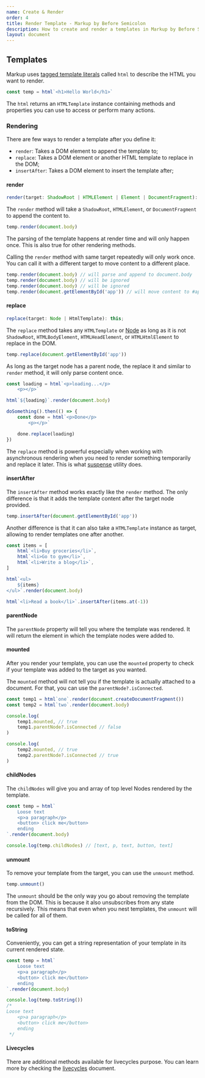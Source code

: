 ```yaml
---
name: Create & Render
order: 4
title: Render Template - Markup by Before Semicolon
description: How to create and render a templates in Markup by Before Semicolon
layout: document
---
```


## Templates

Markup uses [tagged template literals](https://developer.mozilla.org/en-US/docs/Web/JavaScript/Reference/Template_literals#tagged_templates) called `html` to describe the HTML you want to render.

```javascript
const temp = html`<h1>Hello World</h1>`
```

The `html` returns an `HTMLTemplate` instance containing methods and properties you can use to access or perform many actions.

### Rendering

There are few ways to render a template after you define it:

-   `render`: Takes a DOM element to append the template to;
-   `replace`: Takes a DOM element or another HTML template to replace in the DOM;
-   `insertAfter`: Takes a DOM element to insert the template after;

#### render

```typescript
render(target: ShadowRoot | HTMLElement | Element | DocumentFragment): this;
```

The `render` method will take a `ShadowRoot`, `HTMLElement`, or `DocumentFragment` to append the content to.

```javascript
temp.render(document.body)
```

The parsing of the template happens at render time and will only happen once. This is also true for other rendering methods.

Calling the `render` method with same target repeatedly will only work once. You can call it with a different target to move content to a different place.

```javascript
temp.render(document.body) // will parse and append to document.body
temp.render(document.body) // will be ignored
temp.render(document.body) // will be ignored
temp.render(document.getElementById('app')) // will move content to #app
```

#### replace

```typescript
replace(target: Node | HtmlTemplate): this;
```

The `replace` method takes any `HTMLTemplate` or [Node](https://developer.mozilla.org/en-US/docs/Web/API/Node) as long as it is not `ShadowRoot`, `HTMLBodyElement`, `HTMLHeadElement`, or `HTMLHtmlElement` to replace in the DOM.

```javascript
temp.replace(document.getElementById('app'))
```

As long as the target node has a parent node, the replace it and similar to `render` method, it will only parse content once.

```javascript
const loading = html`<p>loading...</p>
    <p></p>`

html`${loading}`.render(document.body)

doSomething().then(() => {
    const done = html`<p>Done</p>
        <p></p>`

    done.replace(loading)
})
```

The `replace` method is powerful especially when working with asynchronous rendering when you need to render something temporarily and replace it later. This is what [suspense](../utilities/suspense.md) utility does.

#### insertAfter

The `insertAfter` method works exactly like the `render` method. The only difference is that it adds the template content after the target node provided.

```javascript
temp.insertAfter(document.getElementById('app'))
```

Another difference is that it can also take a `HTMLTemplate` instance as target, allowing to render templates one after another.

```typescript
const items = [
    html`<li>Buy groceries</li>`,
    html`<li>Go to gym</li>`,
    html`<li>Write a blog</li>`,
]

html`<ul>
    ${items}
</ul>`.render(document.body)

html`<li>Read a book</li>`.insertAfter(items.at(-1))
```

#### parentNode

The `parentNode` property will tell you where the template was rendered. It will return the element in which the template nodes were added to.

#### mounted

After you render your template, you can use the `mounted` property to check if your template was added to the target as you wanted.

The `mounted` method will not tell you if the template is actually attached to a document. For that, you can use the `parentNode?.isConnected`.

```javascript
const temp1 = html`one`.render(document.createDocumentFragment())
const temp2 = html`two`.render(document.body)

console.log(
    temp1.mounted, // true
    temp1.parentNode?.isConnected // false
)

console.log(
    temp2.mounted, // true
    temp2.parentNode?.isConnected // true
)
```

#### childNodes

The `childNodes` will give you and array of top level Nodes rendered by the template.

```javascript
const temp = html`
    Loose text
    <p>a paragraph</p>
    <button> click me</button>
    ending
`.render(document.body)

console.log(temp.childNodes) // [text, p, text, button, text]
```

#### unmount

To remove your template from the target, you can use the `unmount` method.

```javascript
temp.unmount()
```

The `unmount` should be the only way you go about removing the template from the DOM. This is because it also unsubscribes from any state recursively. This means that even when you nest templates, the `unmount` will be called for all of them.

#### toString

Conveniently, you can get a string representation of your template in its current rendered state.


```javascript
const temp = html`
    Loose text
    <p>a paragraph</p>
    <button> click me</button>
    ending
`.render(document.body)

console.log(temp.toString())
/* 
Loose text
    <p>a paragraph</p>
    <button> click me</button>
    ending
 */
```

#### Livecycles

There are additional methods available for livecycles purpose. You can learn more by checking the [livecycles](./lifecycles.md) document.
